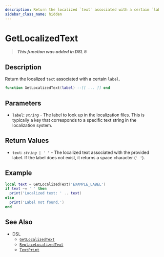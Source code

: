 ```yaml
---
description: Return the localized `text` associated with a certain `label`.
sidebar_class_name: hidden
---
```


# GetLocalizedText

> **_This function was added in DSL 5_**

## Description

Return the localized `text` associated with a certain `label`.

```lua
function GetLocalizedText(label) --[[ ... ]] end
```

## Parameters

- `label`: _`string`_ - The label to look up in the localization files. This is typically a key that corresponds to a specific text string in the localization system.

## Return Values

- `text`: _`string | ' '`_ - The localized text associated with the provided label. If the label does not exist, it returns a space character (`' '`).

## Example

```lua
local text = GetLocalizedText('EXAMPLE_LABEL')
if text ~= ' ' then
  print('Localized text: ' .. text)
else
  print('Label not found.')
end
```

## See Also

- DSL
  - [`GetLocalizedText`](./GetLocalizedText)
  - [`ReplaceLocalizedText`](./ReplaceLocalizedText)
  - [`TextPrint`](/docs/game-reference/global-functions/TextPrint)
